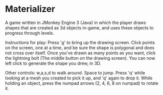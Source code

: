 Materializer
============

A game written in JMonkey Engine 3 (Java) in which the player draws shapes that are created as 3d objects in-game, and uses these objects to progress through levels.

Instructions for play:
  Press 'g' to bring up the drawing screen.
    Click points on the screen, one at a time, and be sure the shape is polygonal and does not cross over itself.
    Once you've drawn as many points as you want, click the lightning bolt (The middle button on the drawing screen).
  You can now left click to generate the shape you drew, in 3D.
  
  Other controls:
    w,a,s,d to walk around. Space to jump.
    Press 'q' while looking at a mesh you created to pick it up, and 'q' again to drop it.
    While holding an object, press the numpad arrows (2, 4, 6, 8 on numpad) to rotate it.
